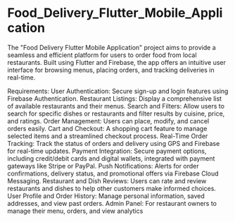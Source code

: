 # Food_Delivery_Flutter_Mobile_Application
The "Food Delivery Flutter Mobile Application" project aims to provide a seamless and efficient platform for users to order food from local restaurants. Built using Flutter and Firebase, the app offers an intuitive user interface for browsing menus, placing orders, and tracking deliveries in real-time.

Requirements:
User Authentication: Secure sign-up and login features using Firebase Authentication.
Restaurant Listings: Display a comprehensive list of available restaurants and their menus.
Search and Filters: Allow users to search for specific dishes or restaurants and filter results by cuisine, price, and ratings.
Order Management: Users can place, modify, and cancel orders easily.
Cart and Checkout: A shopping cart feature to manage selected items and a streamlined checkout process.
Real-Time Order Tracking: Track the status of orders and delivery using GPS and Firebase for real-time updates.
Payment Integration: Secure payment options, including credit/debit cards and digital wallets, integrated with payment gateways like Stripe or PayPal.
Push Notifications: Alerts for order confirmations, delivery status, and promotional offers via Firebase Cloud Messaging.
Restaurant and Dish Reviews: Users can rate and review restaurants and dishes to help other customers make informed choices.
User Profile and Order History: Manage personal information, saved addresses, and view past orders.
Admin Panel: For restaurant owners to manage their menu, orders, and view analytics
